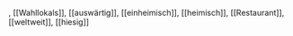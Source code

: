 , [[Wahllokals]], [[auswärtig]], [[einheimisch]], [[heimisch]], [[Restaurant]], [[weltweit]], [[hiesig]]